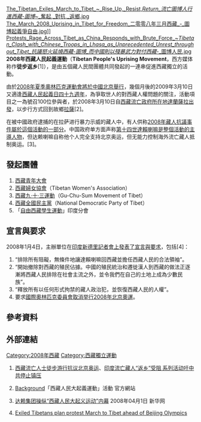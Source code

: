 [The_Tibetan_Exiles_March_to_Tibet_\~_Rise_Up,_Resist,_Return_流亡圖博人行進西藏_-_圖博_\~_奮起,_對抗,_返鄉.jpg](https://zh.wikipedia.org/wiki/File:The_Tibetan_Exiles_March_to_Tibet_~_Rise_Up,_Resist,_Return_流亡圖博人行進西藏_-_圖博_~_奮起,_對抗,_返鄉.jpg "fig:The_Tibetan_Exiles_March_to_Tibet_~_Rise_Up,_Resist,_Return_流亡圖博人行進西藏_-_圖博_~_奮起,_對抗,_返鄉.jpg")
[The_March_2008_Uprising_in_Tibet_for_Freedom_二零零八年三月西藏_-_圖博起義爭自由.jpg](https://zh.wikipedia.org/wiki/File:The_March_2008_Uprising_in_Tibet_for_Freedom_二零零八年三月西藏_-_圖博起義爭自由.jpg "fig:The_March_2008_Uprising_in_Tibet_for_Freedom_二零零八年三月西藏_-_圖博起義爭自由.jpg")\]\]
[Protests_Rage_Across_Tibet_as_China_Responds_with_Brute_Force_\~_Tibetan_Clash_with_Chinese_Troops_in_Lhasa_as_Unprecedented_Unrest_throughout_Tibet_抗議怒火延燒西藏_-_圖博_而中國則以殘暴武力對付西藏_-_圖博人民.jpg](https://zh.wikipedia.org/wiki/File:Protests_Rage_Across_Tibet_as_China_Responds_with_Brute_Force_~_Tibetan_Clash_with_Chinese_Troops_in_Lhasa_as_Unprecedented_Unrest_throughout_Tibet_抗議怒火延燒西藏_-_圖博_而中國則以殘暴武力對付西藏_-_圖博人民.jpg "fig:Protests_Rage_Across_Tibet_as_China_Responds_with_Brute_Force_~_Tibetan_Clash_with_Chinese_Troops_in_Lhasa_as_Unprecedented_Unrest_throughout_Tibet_抗議怒火延燒西藏_-_圖博_而中國則以殘暴武力對付西藏_-_圖博人民.jpg")
**2008年西藏人民起義運動**（**Tibetan People's Uprising
Movement**，西方媒体称作**徒步返乡**\[1\]），是由五個藏人民間團體共同發起的一連串促進西藏獨立的活動。

由於[2008年夏季奧林匹克運動會將於](../Page/2008年夏季奧林匹克運動會.md "wikilink")[中國](../Page/中國.md "wikilink")[北京舉行](../Page/北京.md "wikilink")，幾個月後的2009年3月10日又適逢[西藏人民起義日四十九週年](../Page/西藏人民起義日.md "wikilink")，為爭取世人的對西藏人權問題的關注，活動項目之一為號召100位參與者，於2008年3月10日自[西藏流亡政府所在地](../Page/西藏流亡政府.md "wikilink")[達蘭薩拉出發](../Page/達蘭薩拉.md "wikilink")，以步行方式回到故鄉[拉薩](../Page/拉薩.md "wikilink")\[2\]。

在被中國政府逮捕的在拉萨进行暴力示威的藏人中，有人供称[2008年藏人抗議事件屬於這個活動的一部分](../Page/2008年藏人抗議事件.md "wikilink")。中国政府单方面声称[第十四世達賴喇嘛是整個活動的主導人物](../Page/第十四世達賴喇嘛.md "wikilink")，但达赖喇嘛自称他个人完全支持北京奥运，但无能力控制海外流亡藏人抵制奥运。\[3\]。

## 發起團體

1.  [西藏青年大會](../Page/西藏青年大會.md "wikilink")
2.  [西藏婦女協會](../Page/西藏婦女協會.md "wikilink")（Tibetan Women's Association）
3.  [西藏九·十·三運動](../Page/西藏九·十·三運動.md "wikilink")（Gu-Chu-Sum Movement of
    Tibet）
4.  [西藏全國民主黨](../Page/西藏全國民主黨.md "wikilink")（National Democratic Party
    of Tibet）
5.  「[自由西藏學生運動](../Page/自由西藏學生運動.md "wikilink")」印度分會

## 宣言與要求

2008年1月4日，主辦單位在[印度](../Page/印度.md "wikilink")[新德里記者會上發表了宣言與要求](../Page/新德里.md "wikilink")，包括\[4\]：

1.  “排除所有阻礙，無條件地讓達賴喇嘛回西藏並擔任西藏人民的合法領袖”。
2.  “開始撤除對西藏的殖民佔據。中國的殖民統治和遷徙漢人到西藏的做法正逐漸將西藏人民排除在社會主流之外，並令我們在自己的土地上成為少數民族”。
3.  “釋放所有以任何形式拘禁的藏人政治犯，並恢復西藏人民的人權”。
4.  要求[國際奧林匹克委員會取消举行](../Page/國際奧林匹克委員會.md "wikilink")[2008年北京奧運](../Page/2008年北京奧運.md "wikilink")。

## 參考資料

## 外部連結

[Category:2008年西藏](https://zh.wikipedia.org/wiki/Category:2008年西藏 "wikilink")
[Category:西藏獨立運動](https://zh.wikipedia.org/wiki/Category:西藏獨立運動 "wikilink")

1.  [西藏流亡人士徒步游行抗议北京奥运](http://news.bbc.co.uk/chinese/simp/hi/newsid_7170000/newsid_7171600/7171692.stm)、[印度流亡藏人“返乡”受阻
    系列活动吁中共停止镇压](http://www.rfa.org/mandarin/shenrubaodao/2008/03/13/zang/)

2.  [Background](http://tibetanuprising.org/category/background/)「西藏人民大起義運動」活動
    官方網站
3.  [达赖集团操纵“西藏人民大起义运动”内幕](http://news.xinhuanet.com/newscenter/2008-04/01/content_7900919.htm)
    2008年04月1日 新华网
4.  [Exiled Tibetans plan protest March to Tibet ahead of Beijing
    Olympics](http://www.phayul.com/News/article.aspx?article=Exiled+Tibetans+plan+protest+March+to+Tibet+ahead+of+Beijing+Olympics&id=18982&c=1&t=1)